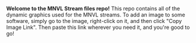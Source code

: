 **Welcome to the MNVL Stream files repo!**
This repo contains all of the dynamic graphics used for the MNVL streams. To add an image to some software, simply go to the image, right-click on it, and then click "Copy Image Link". Then paste this link wherever you need it, and you're good to go!
